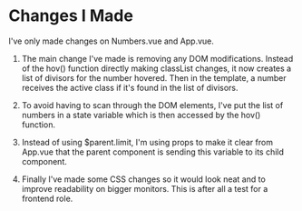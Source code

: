 # Changes I Made

I've only made changes on Numbers.vue and App.vue.

1. The main change I've made is removing any DOM modifications. Instead of the hov() function directly making classList changes, it now creates a list of divisors for the number hovered. Then in the template, a number receives the active class if it's found in the list of divisors.

2. To avoid having to scan through the DOM elements, I've put the list of numbers in a state variable which is then accessed by the hov() function.

3. Instead of using \$parent.limit, I'm using props to make it clear from App.vue that the parent component is sending this variable to its child component.

4. Finally I've made some CSS changes so it would look neat and to improve readability on bigger monitors. This is after all a test for a frontend role.

<!-- # Spec

Using Vue, display all numbers from 1 to 100 in a random order on the screen. This number should be configurable via a provided input box.
If the user places their pointer over a given number, highlight that numbers' divisors.
For example, if the user hovers over 21, the numbers 1, 3, 7 would be highlighted. 22 would highlight 1, 2 and 11.

# Interview Task

The provided code is functional, but it's got some issues that need to be resolved. These issues may or may not be logical in nature - just because the code is working doesn't necessarily mean it is the best way of doing something.

Improve the code how you see fit - please leave comments to justify your decisions.

# GitHub Pull Requests

This is an interview task sent to prospective candidates to work at Aluminati. As such, all pull requests will be rejected. This code is, by its very nature, purposely designed with issues that candiates are asked to review!

If you have been invited to perform this test your submission should be through your point of contact with us, e.g. your recruitment agency. -->
